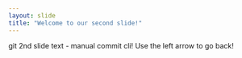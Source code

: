 ```yaml
---
layout: slide
title: "Welcome to our second slide!"
---
```

git 2nd slide text - manual commit cli!
Use the left arrow to go back!
